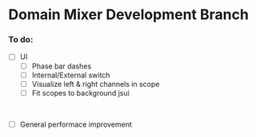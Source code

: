 # Domain Mixer Development Branch

### To do:

- [ ] UI
  - [ ] Phase bar dashes
  - [ ] Internal/External switch
  - [ ] Visualize left & right channels in scope 
  - [ ] Fit scopes to background jsui
  
<br>

- [ ] General performace improvement 
